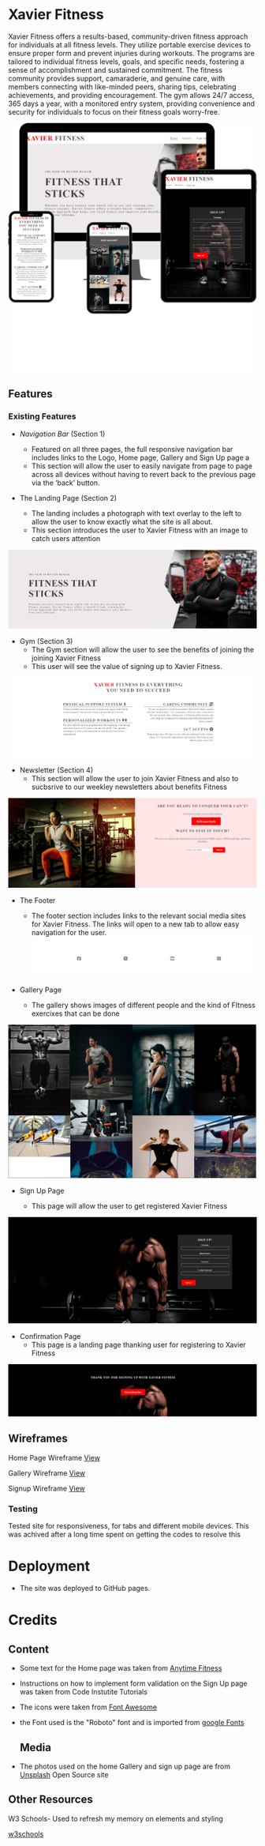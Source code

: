 # Xavier Fitness

Xavier Fitness offers a results-based, community-driven fitness approach for individuals at all fitness levels. They utilize portable exercise devices to ensure proper form and prevent injuries during workouts. The programs are tailored to individual fitness levels, goals, and specific needs, fostering a sense of accomplishment and sustained commitment. The fitness community provides support, camaraderie, and genuine care, with members connecting with like-minded peers, sharing tips, celebrating achievements, and providing encouragement. The gym allows 24/7 access, 365 days a year, with a monitored entry system, providing convenience and security for individuals to focus on their fitness goals worry-free.

![Responsive](https://github.com/mcneilafegbah/Xavier-Fitness/blob/main/assets/images/mock1.PNG)

## Features

### Existing Features

- _Navigation Bar_ (Section 1)
  - Featured on all three pages, the full responsive navigation bar includes links to the Logo, Home page, Gallery and Sign Up page a
  - This section will allow the user to easily navigate from page to page across all devices without having to revert back to the previous page via the ‘back’ button.

- The Landing Page (Section 2)
    - The landing includes a photograph with text overlay to the left to allow the user to know exactly what the site is all about.
    - This section introduces the user to Xavier Fitness with an image to catch users attention

![Banner](https://github.com/mcneilafegbah/Xavier-Fitness/blob/main/assets/images/banner.PNG)

- Gym (Section 3)
  - The Gym section will allow the user to see the benefits of joining the joining Xavier Fitness
  - This user will see the value of signing up to Xavier Fitness. 

![About](https://github.com/mcneilafegbah/Xavier-Fitness/blob/main/assets/images/about.PNG)

- Newsletter (Section 4)
  - This section will allow the user to join Xavier Fitness and also to sucbsrive to our weekley newsletters about benefits Fitness

![News letter](https://github.com/mcneilafegbah/Xavier-Fitness/blob/main/assets/images/newsletter.PNG)

- The Footer

    - The footer section includes links to the relevant social media sites for Xavier Fitness. The links will open to a new tab to allow easy navigation for the user.
 ![Footer](https://github.com/mcneilafegbah/Xavier-Fitness/blob/main/assets/images/footer.PNG)

- Gallery Page

    -   The gallery shows images of different people and the kind of FItness exercixes that can be done

 ![Gallery](https://github.com/mcneilafegbah/Xavier-Fitness/blob/main/assets/images/Gaallery.PNG)

- Sign Up Page

    - This page will allow the user to get registered  Xavier Fitness 


 ![Sign up](https://github.com/mcneilafegbah/Xavier-Fitness/blob/main/assets/images/Signup.PNG)

- Confirmation Page
  - This page is a landing page thanking user  for registering to Xavier Fitness

 ![Confirmation](https://github.com/mcneilafegbah/Xavier-Fitness/blob/main/assets/images/confirmation%20page.PNG)

## Wireframes
Home Page Wireframe [View](https://github.com/mcneilafegbah/Xavier-Fitness/blob/main/assets/images/homepagewire.png)


Gallery  Wireframe 
 [View](https://github.com/mcneilafegbah/Xavier-Fitness/blob/main/assets/images/gallerywire.png)

 Signup  Wireframe 
 [View](https://github.com/mcneilafegbah/Xavier-Fitness/blob/main/assets/images/signupwire.png)

### Testing

 Tested site for responsiveness, for tabs and different mobile devices. This was achived after a long time spent on getting the codes to resolve this

# Deployment

- The site was deployed to GitHub pages.

# Credits



## Content

- Some text for the Home page was taken from [Anytime Fitness](<https://www.anytimefitness.co.uk/>)
- Instructions on how to implement form validation on the Sign Up page was taken from Code Instutite Tutorials
- The icons  were taken from [Font Awesome](https://fontawesome.com/)
  
- the Font used is the "Roboto" font and is imported from [google Fonts](https://fonts.google.com/)

  ## Media
- The photos used on the home Gallery and sign up page are from [Unsplash](https://unsplash.com/) Open Source site

## Other Resources

W3 Schools- Used to refresh my memory on elements and styling

[w3schools](https://www.w3schools.com/)
